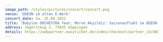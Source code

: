 ```yaml
---
image_path: /styles/pictures/concert/concert.png
venue: 'ODEON im alten E-Werk'
concert_date: Sa, 25.09.2021
title: 'Babylon ORCHESTRA feat. Merve Akyildiz: Saisonauftakt im ODEON'
address: Jägersteig 3, 73035 Göppingen
details: https://webpartner.easyticket.de/index/checkout/partner_id/46b9d9e87d807f05fcd7adfb8dcb0663/veranstnr/87117
---
```


